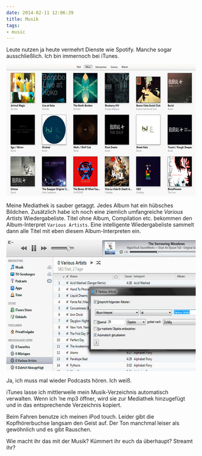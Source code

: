 ```yaml
---
date: 2014-02-11 12:06:39
title: Musik
tags:
- music
---
```

Leute nutzen ja heute vermehrt Dienste wie Spotify. Manche sogar ausschließlich. Ich bin immernoch bei iTunes.

<img src="/img/posts/itunes-album-cover.jpg" alt="iTunes: Album Cover" width="620" height="349">

Meine Mediathek is sauber getaggt. Jedes Album hat ein hübsches Bildchen. Zusätzlich habe ich noch eine ziemlich umfangreiche _Various Artists_ Wiedergabeliste. Titel ohne Album, Compilation etc. bekommen den Album-Interpret `Various Artists`. Eine intelligente Wiedergabeliste sammelt dann alle Titel mit eben diesem Album-Interpreten ein.

<img src="/img/posts/itunes-various-artists.jpg" alt="iTunes: Various Artists" width="620" height="349">

Ja, ich muss mal wieder Podcasts hören. Ich weiß.

iTunes lasse ich mittlerweile mein Musik-Verzeichnis automatisch verwalten. Wenn ich ’ne mp3 öffner, wird sie zur Mediathek hinzugefügt und in das entsprechende Verzeichnis kopiert.

Beim Fahren benutze ich meinen iPod touch. Leider gibt die Kopfhörerbuchse langsam den Geist auf. Der Ton manchmal leiser als gewöhnlich und es gibt Rauschen.

Wie macht ihr das mit der Musik? Kümmert ihr euch da überhaupt? Streamt ihr?
